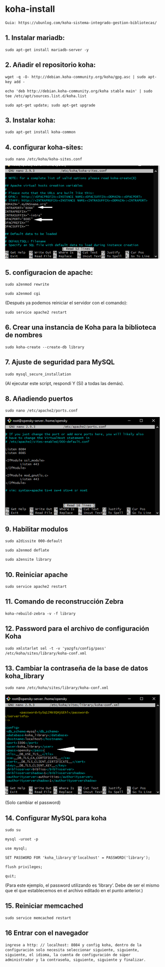 # koha-install
```
Guia: https://ubunlog.com/koha-sistema-integrado-gestion-bibliotecas/
```
## 1. Instalar mariadb:
```
sudo apt-get install mariadb-server -y
```
## 2. Añadir el repositorio koha:
```
wget -q -O- http://debian.koha-community.org/koha/gpg.asc | sudo apt-key add -
```
```
echo 'deb http://debian.koha-community.org/koha stable main' | sudo tee /etc/apt/sources.list.d/koha.list
```
```
sudo apt-get update; sudo apt-get upgrade
```
## 3. Instalar koha:
```
sudo apt-get install koha-common
```
## 4. configurar koha-sites: 
```
sudo nano /etc/koha/koha-sites.conf
```

![alt text](koha-sites.png?raw=true)

## 5. configuracion de apache:
```
sudo a2enmod rewrite
```
```
sudo a2enmod cgi
```
(Después ya podemos reiniciar el servidor con el comando):
```
sudo service apache2 restart
```
## 6. Crear una instancia de Koha para la biblioteca de nombres
```
sudo koha-create --create-db library
```
## 7. Ajuste de seguridad para MySQL
```
sudo mysql_secure_installation
```
(Al ejecutar este script, respondí Y (Sí) a todas las demás).

## 8. Añadiendo puertos
```
sudo nano /etc/apache2/ports.conf
```
![alt text](ports.png?raw=true)

## 9. Habilitar modulos
```
sudo a2dissite 000-default
```
```
sudo a2enmod deflate
```
```
sudo a2ensite library
```
## 10. Reiniciar apache
```
sudo service apache2 restart
```
## 11. Comando de reconstrucción Zebra
```
koha-rebuild-zebra -v -f library
```
## 12. Password para el archivo de configuración Koha
```
sudo xmlstarlet sel -t -v 'yazgfs/config/pass' /etc/koha/sites/library/koha-conf.xml
```
## 13. Cambiar la contraseña de la base de datos koha_library
```
sudo nano /etc/koha/sites/library/koha-conf.xml
```

![alt text](koha-library.png?raw=true)

(Solo cambiar el password)
## 14. Configurar MySQL para koha
```
sudo su
 ```
 ```
mysql -uroot -p
 ```
 ```
use mysql;
 ```
 ```
SET PASSWORD FOR 'koha_library'@'localhost' = PASSWORD('library');
 ```
 ```
flush privileges;
 ```
 ```
quit;
```
(Para este ejemplo, el password utilizando es ‘library‘. Debe de ser el mismo que el que establecemos en el archivo editado en el punto anterior.)

## 15. Reiniciar memcached
```
sudo service memcached restart
```
## 16 Entrar con el navegador
```
ingrese a http: // localhost: 8084 y config koha, dentro de la configuración solo necesita seleccionar siguiente, siguiente, siguiente, el idioma, la cuenta de configuración de súper administrador y la contraseña, siguiente, siguiente y finalizar.
```
